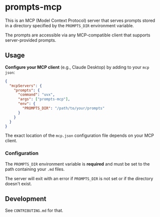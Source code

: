 # prompts-mcp

This is an MCP (Model Context Protocol) server that serves prompts stored in a directory specified by the `PROMPTS_DIR` environment variable.

The prompts are accessible via any MCP-compatible client that supports server-provided prompts.

## Usage

**Configure your MCP client** (e.g., Claude Desktop) by adding to your `mcp json`:

```json
{
  "mcpServers": {
    "prompts": {
      "command": "uvx",
      "args": ["prompts-mcp"],
      "env": {
        "PROMPTS_DIR": "/path/to/your/prompts"
      }
    }
  }
}
```

The exact location of the `mcp.json` configuration file depends on your MCP client.

### Configuration

The `PROMPTS_DIR` environment variable is **required** and must be set to the path containing your `.md` files.

The server will exit with an error if `PROMPTS_DIR` is not set or if the directory doesn't exist.

## Development

See `CONTRIBUTING.md` for that.
